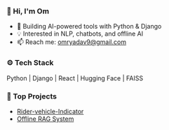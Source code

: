 ### 👋 Hi, I'm Om

- 🔭 Building AI-powered tools with Python & Django
- 💡 Interested in NLP, chatbots, and offline AI
- 📫 Reach me: omryadav9@gmail.com

### ⚙️ Tech Stack
Python | Django | React | Hugging Face | FAISS

### 🚀 Top Projects
- [Rider-vehicle-Indicator](https://github.com/Omyadav19/Rider-vehicle-Indicator)
- [Offline RAG System](https://github.com/alex/offline-rag)


